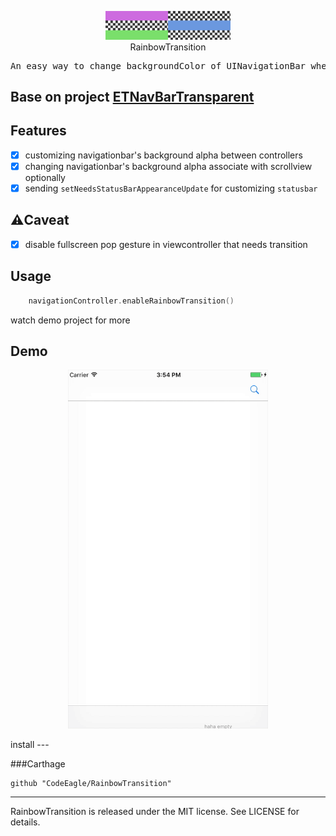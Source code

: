 

<p align="center">
<img src="./RainbowT.png" width=200/>
<br>
RainbowTransition
<br>
<pre align="center">An easy way to change backgroundColor of UINavigationBar when Push & Pop, or scrolling a scrollview</pre>
</p>

Base on project [ETNavBarTransparent](https://github.com/EnderTan/ETNavBarTransparent)
---


Features
---
- [x] customizing navigationbar's background alpha  between controllers
- [x] changing navigationbar's background alpha associate with scrollview optionally
- [x] sending `setNeedsStatusBarAppearanceUpdate` for customizing `statusbar`

⚠️Caveat
---
- [x] disable fullscreen pop gesture in viewcontroller that needs transition

Usage
---
```swift
    navigationController.enableRainbowTransition()
```
watch demo project for more


Demo
---
<p align="center">
<img src="./demo.gif" width=320/>
</p>
install
---

###Carthage
```
github "CodeEagle/RainbowTransition"
```
---

RainbowTransition is released under the MIT license. See LICENSE for details.
